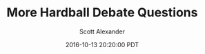 ---
layout: podcast
title: "More Hardball Debate Questions"
author: Scott Alexander
description: https://slatestarcodex.com/2016/10/13/more-hardball-debate-questions/
date: 2016-10-13 20:20:00 PDT
length: 2879250
duration: 720
guid: more-hardball-debate-questions
---
